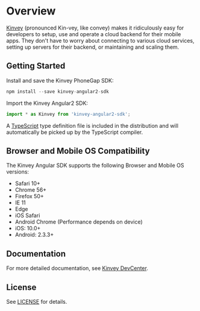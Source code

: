 # Overview

[Kinvey](http://www.kinvey.com) (pronounced Kin-vey, like convey) makes it ridiculously easy for developers to setup, use and operate a cloud backend for their mobile apps. They don't have to worry about connecting to various cloud services, setting up servers for their backend, or maintaining and scaling them.

## Getting Started

Install and save the Kinvey PhoneGap SDK:

```javascript
npm install --save kinvey-angular2-sdk
```

Import the Kinvey Angular2 SDK:

```javascript
import * as Kinvey from 'kinvey-angular2-sdk';
```

A [TypeScript](https://www.typescriptlang.org/) type definition file is included in the distribution and will automatically be picked up by the TypeScript compiler.

## Browser and Mobile OS Compatibility

The Kinvey Angular SDK supports the following Browser and Mobile OS versions:

- Safari 10+
- Chrome 56+
- Firefox 50+
- IE 11
- Edge
- iOS Safari
- Android Chrome (Performance depends on device)
- iOS: 10.0+
- Android: 2.3.3+

## Documentation

For more detailed documentation, see [Kinvey DevCenter](http://devcenter.kinvey.com/angular2).

## License

See [LICENSE](LICENSE) for details.
